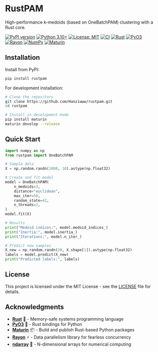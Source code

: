 # RustPAM

High-performance k-medoids (based on OneBatchPAM) clustering with a Rust core.

[![PyPI version](https://badge.fury.io/py/rustpam.svg)](https://badge.fury.io/py/rustpam)
[![Python 3.10+](https://img.shields.io/badge/python-3.10+-blue.svg)](https://www.python.org/downloads/)
[![License: MIT](https://img.shields.io/badge/License-MIT-yellow.svg)](https://opensource.org/licenses/MIT)
[![CI](https://github.com/Hanziwww/rustpam/workflows/CI/badge.svg)](https://github.com/yourusername/rustpam/actions)
[![Rust](https://img.shields.io/badge/rust-1.75+-orange.svg)](https://www.rust-lang.org/)
[![PyO3](https://img.shields.io/badge/PyO3-0.23-blue.svg)](https://pyo3.rs/)
[![Rayon](https://img.shields.io/badge/Rayon-parallel-green.svg)](https://github.com/rayon-rs/rayon)
[![NumPy](https://img.shields.io/badge/NumPy-compatible-blue.svg)](https://numpy.org/)
[![Maturin](https://img.shields.io/badge/built%20with-maturin-orange.svg)](https://www.maturin.rs/)


## Installation

Install from PyPI:

```bash
pip install rustpam
```

For development installation:

```bash
# Clone the repository
git clone https://github.com/Hanziwww/rustpam.git
cd rustpam

# Install in development mode
pip install maturin
maturin develop --release
```

## Quick Start

```python
import numpy as np
from rustpam import OneBatchPAM

# Sample data
X = np.random.randn(1000, 10).astype(np.float32)

# Create and fit model
model = OneBatchPAM(
    n_medoids=3,
    distance="euclidean",
    max_iter=50,
    random_state=42,
    n_threads=2,
)
model.fit(X)

# Results
print("Medoid indices:", model.medoid_indices_)
print("Inertia:", model.inertia_)
print("Iterations:", model.n_iter_)

# Predict new samples
X_new = np.random.randn(20, X.shape[1]).astype(np.float32)
labels = model.predict(X_new)
print("Predicted labels:", labels)
```

## License

This project is licensed under the MIT License - see the [LICENSE](LICENSE) file for details.

## Acknowledgments

- **[Rust](https://www.rust-lang.org/)** 🦀 - Memory-safe systems programming language
- **[PyO3](https://pyo3.rs/)** 🐍 - Rust bindings for Python
- **[Maturin](https://www.maturin.rs/)** 📦 - Build and publish Rust-based Python packages
- **[Rayon](https://github.com/rayon-rs/rayon)** ⚡ - Data parallelism library for fearless concurrency
- **[ndarray](https://github.com/rust-ndarray/ndarray)** 🔢 - N-dimensional arrays for numerical computing
